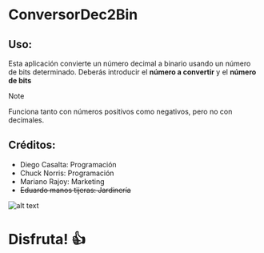 # ConversorDec2Bin
## Uso:

Esta aplicación convierte un número decimal a binario usando un número de bits determinado.
Deberás introducir el **número a convertir** y el **número de bits**
> [!NOTE]
> Funciona tanto con números positivos como negativos, pero no con decimales.
## Créditos:

  * Diego Casalta: Programación
  * Chuck Norris: Programación
  * Mariano Rajoy: Marketing
  * ~~Eduardo manos tijeras: Jardinería~~

![alt text](https://images-wixmp-ed30a86b8c4ca887773594c2.wixmp.com/f/969adb37-8a52-4986-9a6a-eae8b25f692f/dg8y8fb-bd4c5859-da9b-4838-b93c-1bab8660a93f.jpg/v1/fit/w_716,h_955,q_70,strp/smurf_cat_by_stfan100_dg8y8fb-375w-2x.jpg?token=eyJ0eXAiOiJKV1QiLCJhbGciOiJIUzI1NiJ9.eyJzdWIiOiJ1cm46YXBwOjdlMGQxODg5ODIyNjQzNzNhNWYwZDQxNWVhMGQyNmUwIiwiaXNzIjoidXJuOmFwcDo3ZTBkMTg4OTgyMjY0MzczYTVmMGQ0MTVlYTBkMjZlMCIsIm9iaiI6W1t7ImhlaWdodCI6Ijw9OTU1IiwicGF0aCI6IlwvZlwvOTY5YWRiMzctOGE1Mi00OTg2LTlhNmEtZWFlOGIyNWY2OTJmXC9kZzh5OGZiLWJkNGM1ODU5LWRhOWItNDgzOC1iOTNjLTFiYWI4NjYwYTkzZi5qcGciLCJ3aWR0aCI6Ijw9NzE2In1dXSwiYXVkIjpbInVybjpzZXJ2aWNlOmltYWdlLm9wZXJhdGlvbnMiXX0.EYc0BumaMafeFlbD-QCifQngdiqSM9DB1-Y0o_y7Eg0 "img")

# Disfruta! :+1: